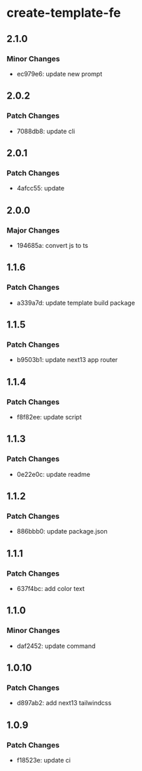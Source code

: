 # create-template-fe

## 2.1.0

### Minor Changes

- ec979e6: update new prompt

## 2.0.2

### Patch Changes

- 7088db8: update cli

## 2.0.1

### Patch Changes

- 4afcc55: update

## 2.0.0

### Major Changes

- 194685a: convert js to ts

## 1.1.6

### Patch Changes

- a339a7d: update template build package

## 1.1.5

### Patch Changes

- b9503b1: update next13 app router

## 1.1.4

### Patch Changes

- f8f82ee: update script

## 1.1.3

### Patch Changes

- 0e22e0c: update readme

## 1.1.2

### Patch Changes

- 886bbb0: update package.json

## 1.1.1

### Patch Changes

- 637f4bc: add color text

## 1.1.0

### Minor Changes

- daf2452: update command

## 1.0.10

### Patch Changes

- d897ab2: add next13 tailwindcss

## 1.0.9

### Patch Changes

- f18523e: update ci
